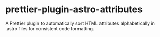 # prettier-plugin-astro-attributes
A Prettier plugin to automatically sort HTML attributes alphabetically in .astro files for consistent code formatting.
